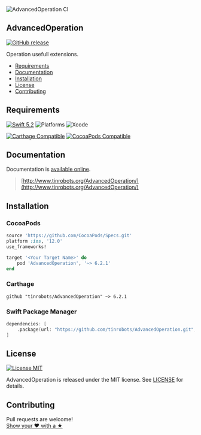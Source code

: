 ![AdvancedOperation CI](https://github.com/tinrobots/AdvancedOperation/workflows/AdvancedOperation%20CI/badge.svg?branch=master)

## AdvancedOperation
[![GitHub release](https://img.shields.io/github/release/tinrobots/AdvancedOperation.svg)](https://github.com/tinrobots/AdvancedOperation/releases) 

Operation usefull extensions.

- [Requirements](#requirements)
- [Documentation](#documentation)
- [Installation](#installation)
- [License](#license)
- [Contributing](#contributing)

## Requirements

[![Swift 5.2](https://img.shields.io/badge/Swift-5.2-orange.svg?style=flat)](https://developer.apple.com/swift)
![Platforms](https://img.shields.io/badge/Platform-iOS%2010%2B%20|%20macOS%2010.12+%20|%20tvOS%2010+%20|%20watchOS%203+-blue.svg) 
![Xcode](https://img.shields.io/badge/Xcode-12-blue.svg) 

[![Carthage Compatible](https://img.shields.io/badge/Carthage-compatible-4BC51D.svg?style=flat)](https://github.com/Carthage/Carthage)
[![CocoaPods Compatible](https://img.shields.io/cocoapods/v/AdvancedOperation.svg)](https://cocoapods.org/pods/AdvancedOperation)

## Documentation

Documentation is [available online](http://www.tinrobots.org/AdvancedOperation/).

> [http://www.tinrobots.org/AdvancedOperation/](http://www.tinrobots.org/AdvancedOperation/)

## Installation

### CocoaPods

```ruby
source 'https://github.com/CocoaPods/Specs.git'
platform :ios, '12.0'
use_frameworks!

target '<Your Target Name>' do
    pod 'AdvancedOperation', '~> 6.2.1'
end
```

### Carthage

```ogdl
github "tinrobots/AdvancedOperation" ~> 6.2.1
```

### Swift Package Manager

```swift
dependencies: [
    .package(url: "https://github.com/tinrobots/AdvancedOperation.git", .upToNextMajor(from: "6.2.1"))
]
```

## License

[![License MIT](https://img.shields.io/badge/License-MIT-lightgrey.svg?style=flat)](https://github.com/tinrobots/AdvancedOperation/blob/master/LICENSE.md)

AdvancedOperation is released under the MIT license. See [LICENSE](./LICENSE.md) for details.

## Contributing

Pull requests are welcome!  
[Show your ❤ with a ★](https://github.com/tinrobots/AdvancedOperation/stargazers)
